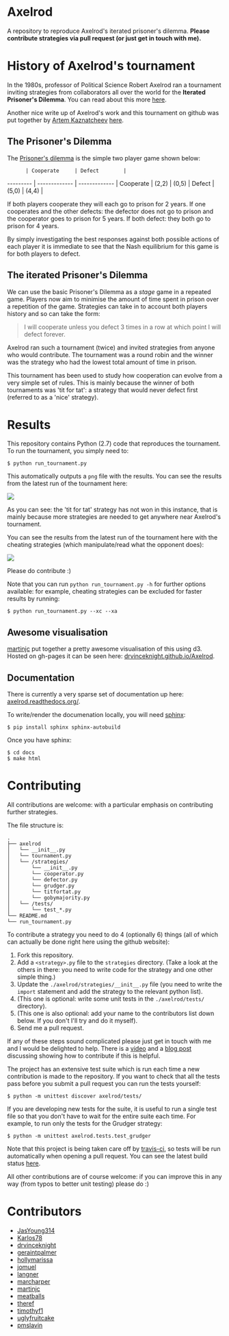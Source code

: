 # Axelrod

A repository to reproduce Axelrod's iterated prisoner's dilemma.
**Please contribute strategies via pull request (or just get in touch with me).**

# History of Axelrod's tournament

In the 1980s, professor of Political Science Robert Axelrod ran a tournament inviting strategies from collaborators all over the world for the **Iterated Prisoner's Dilemma**.
You can read about this more [here](http://en.wikipedia.org/wiki/The_Evolution_of_Cooperation#Axelrod.27s_tournaments).

Another nice write up of Axelrod's work and this tournament on github was put together by [Artem Kaznatcheev](https://plus.google.com/101780559173703781847/posts) [here](https://egtheory.wordpress.com/2015/03/02/ipd/).

## The Prisoner's Dilemma

The [Prisoner's dilemma](http://en.wikipedia.org/wiki/Prisoner%27s_dilemma) is the simple two player game shown below:

          | Cooperate     | Defect        |
--------- | ------------- | ------------- |
Cooperate | (2,2)         | (0,5)         |
Defect    | (5,0)         | (4,4)         |

If both players cooperate they will each go to prison for 2 years.
If one cooperates and the other defects: the defector does not go to prison and the cooperator goes to prison for 5 years.
If both defect: they both go to prison for 4 years.

By simply investigating the best responses against both possible actions of each player it is immediate to see that the Nash equilibrium for this game is for both players to defect.

## The iterated Prisoner's Dilemma

We can use the basic Prisoner's Dilemma as a _stage_ game in a repeated game.
Players now aim to minimise the amount of time spent in prison over a repetition of the game.
Strategies can take in to account both players history and so can take the form:

> I will cooperate unless you defect 3 times in a row at which point I will defect forever.

Axelrod ran such a tournament (twice) and invited strategies from anyone who would contribute.
The tournament was a round robin and the winner was the strategy who had the lowest total amount of time in prison.

This tournament has been used to study how cooperation can evolve from a very simple set of rules.
This is mainly because the winner of both tournaments was 'tit for tat': a strategy that would never defect first (referred to as a 'nice' strategy).

# Results

This repository contains Python (2.7) code that reproduces the tournament.
To run the tournament, you simply need to:

```
$ python run_tournament.py
```

This automatically outputs a `png` file with the results.
You can see the results from the latest run of the tournament here:

![](./assets/strategies_boxplot.png)

As you can see: the 'tit for tat' strategy has not won in this instance, that is mainly because more strategies are needed to get anywhere near Axelrod's tournament.

You can see the results from the latest run of the tournament here with the cheating strategies (which manipulate/read what the opponent does):

![](./assets/all_strategies_boxplot.png)

Please do contribute :)

Note that you can run `python run_tournament.py -h` for further options available: for example, cheating strategies can be excluded for faster results by running:

```
$ python run_tournament.py --xc --xa
```

## Awesome visualisation

[martinjc](https://github.com/martinjc) put together a pretty awesome visualisation of this using d3. Hosted on gh-pages it can be seen here: [drvinceknight.github.io/Axelrod](http://drvinceknight.github.io/Axelrod/).

## Documentation

There is currently a very sparse set of documentation up here: [axelrod.readthedocs.org/](http://axelrod.readthedocs.org/).

To write/render the documenation locally, you will need [sphinx](http://sphinx-doc.org/):

```
$ pip install sphinx sphinx-autobuild
```

Once you have sphinx:

```
$ cd docs
$ make html
```

# Contributing

All contributions are welcome: with a particular emphasis on contributing further strategies.

The file structure is:

```
.
├── axelrod
│   └── __init__.py
│   └── tournament.py
│   └── /strategies/
│       └── __init__.py
│       └── cooperator.py
│       └── defector.py
│       └── grudger.py
│       └── titfortat.py
│       └── gobymajority.py
│   └── /tests/
│       └── test_*.py
└── README.md
└── run_tournament.py
```

To contribute a strategy you need to do 4 (optionally 6) things (all of which can actually be done right here using the github website):

1. Fork this repository.
2. Add a `<strategy>.py` file to the `strategies` directory. (Take a look at the others in there: you need to write code for the strategy and one other simple thing.)
3. Update the `./axelrod/strategies/__init__.py` file (you need to write the `import` statement and add the strategy to the relevant python list).
4. (This one is optional: write some unit tests in the `./axelrod/tests/` directory).
5. (This one is also optional: add your name to the contributors list down below. If you don't I'll try and do it myself).
6. Send me a pull request.

If any of these steps sound complicated please just get in touch with me and I would be delighted to help.
There is a [video](https://www.youtube.com/watch?v=5kOUVdktxAo&feature=youtu.be) and a [blog post](http://goo.gl/zkgSkc) discussing showing how to contribute if this is helpful.

The project has an extensive test suite which is run each time a new contribution is made to the repository. If you want to check that all the tests pass before you submit a pull request you can run the tests yourself:
```
$ python -m unittest discover axelrod/tests/
```

If you are developing new tests for the suite, it is useful to run a single test file so that you don't have to wait for the entire suite each time. For example, to run only the tests for the Grudger strategy:
```
$ python -m unittest axelrod.tests.test_grudger
```

Note that this project is being taken care off by [travis-ci](https://travis-ci.org/), so tests will be run automatically when opening a pull request.
You can see the latest build status [here](https://travis-ci.org/drvinceknight/Axelrod).

All other contributions are of course welcome: if you can improve this in any way (from typos to better unit testing) please do :)

# Contributors

- [JasYoung314](https://github.com/JasYoung314)
- [Karlos78](https://github.com/Karlos78)
- [drvinceknight](https://twitter.com/drvinceknight)
- [geraintpalmer](https://github.com/geraintpalmer)
- [hollymarissa](https://github.com/hollymarissa)
- [jomuel](https://github.com/jomuel)
- [langner](https://github.com/langner)
- [marcharper](https://github.com/marcharper)
- [martinjc](https://github.com/martinjc)
- [meatballs](https://github.com/meatballs)
- [theref](https://github.com/theref)
- [timothyf1](https://github.com/timothyf1)
- [uglyfruitcake](https://github.com/uglyfruitcake)
- [pmslavin](https://github.com/pmslavin)
